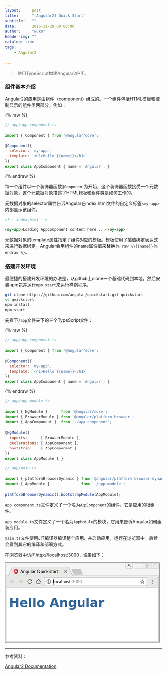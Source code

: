 ```yaml
---
layout:     post
title:      "[Angular2] Quick Start"
subtitle:   ""
date:       2016-11-29 00:00:00
author:     "wukn"
header-img: ""
catalog: true
tags:
    - Angular2

---
```


> 使用TypeScript构建Angular2应用。

### 组件基本介绍

Angular2的应用是由组件（component）组成的。一个组件包括HTML模板和控制显示的组件类两部分。例如：

{% raw %}
```js
// app/app.component.ts

import { Component } from '@angular/core';

@Component({
  selector: 'my-app',
  template: `<h1>Hello {{name}}</h1>`
})
export class AppComponent { name = 'Angular'; }
```
{% endraw %}

每一个组件以一个装饰器函数`@Component`为开始，这个装饰器函数接受一个元数据对象，这个元数据对象描述了HTML模板和组件类是如何工作的。

元数据对象的selector属性告诉Angular在index.html文件的自定义标签`<my-app>`内部显示该组件。

```html
<!-- index.html -->

<my-app>Loading AppComponent content here ...</my-app>
```

元数据对象的template属性指定了组件对应的模板。模板使用了插值绑定表达式来进行数据绑定。Angular会用组件的name属性值来替换`{% raw %}{{name}}{% endraw %}`。

### 搭建开发环境

最便捷的搭建开发环境的办法是，从github上clone一个基础代码到本地，然后安装npm包并运行`npm start`来运行样例程序。

```bash
git clone https://github.com/angular/quickstart.git quickstart
cd quickstart
npm install
npm start
```

先看下`/app`文件夹下的三个TypeScript文件：

{% raw %}
```js
// app/app.component.ts

import { Component } from '@angular/core';

@Component({
  selector: 'my-app',
  template: `<h1>Hello {{name}}</h1>`
})
export class AppComponent { name = 'Angular'; }
```
{% endraw %}

```js
// app/app.module.ts

import { NgModule }      from '@angular/core';
import { BrowserModule } from '@angular/platform-browser';
import { AppComponent }  from './app.component';

@NgModule({
  imports:      [ BrowserModule ],
  declarations: [ AppComponent ],
  bootstrap:    [ AppComponent ]
})
export class AppModule { }
```

```js
// app/main.ts

import { platformBrowserDynamic } from '@angular/platform-browser-dynamic';
import { AppModule }              from './app.module';

platformBrowserDynamic().bootstrapModule(AppModule);
```

`app.component.ts`文件定义了一个名为`AppComponent`的组件，它是应用的根组件。

`app.module.ts`文件定义了一个名为`AppModule`的模块，它用来告诉Angular如何组装应用。

`main.ts`文件使用JiT编译器编译整个应用，并启动应用，运行在浏览器中。后续会看到其它的编译和部署方式。

在浏览器中访问http://localhost:3000，结果如下：

![](/img/post/angular2/quick-start/angular2-quick-start.png)

---

参考资料：

[Angular2 Documentation]()
